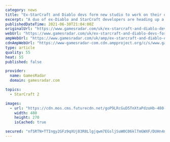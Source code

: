```yaml
---
category: news
title: "Ex-StarCraft and Diablo devs form new studio to work on their own RTS game"
excerpt: "A duo of ex-Diablo and StarCraft developers are heading up a new studio and starting work on an RTS game. The studio is called Uncapped Games, and it's being backed by Chinese tech conglomerate ..."
publishedDateTime: 2021-06-30T21:04:00Z
originalUrl: "https://www.gamesradar.com/uk/ex-starcraft-and-diablo-devs-form-new-studio-to-work-on-their-own-rts-game/"
webUrl: "https://www.gamesradar.com/uk/ex-starcraft-and-diablo-devs-form-new-studio-to-work-on-their-own-rts-game/"
ampWebUrl: "https://www.gamesradar.com/uk/amp/ex-starcraft-and-diablo-devs-form-new-studio-to-work-on-their-own-rts-game/"
cdnAmpWebUrl: "https://www-gamesradar-com.cdn.ampproject.org/c/s/www.gamesradar.com/uk/amp/ex-starcraft-and-diablo-devs-form-new-studio-to-work-on-their-own-rts-game/"
type: article
quality: 55
heat: 55
published: false

provider:
  name: GamesRadar
  domain: gamesradar.com

topics:
  - StarCraft 2

images:
  - url: "https://cdn.mos.cms.futurecdn.net/goP9LRcGuD5TnXtaPdzoHb-480-80.jpg"
    width: 480
    height: 270
    isCached: true

secured: "nfSRTN+TTIngy2GFz9qXUj83R8Llgjqwm7EGsljSuW0C06klTmGWXF/DUHn4nF2meymSSuEdh6kzrgvbKWXN6AFwpA79f88JnC34OgrGgCE/CCjUkA+tfqbweEkQLcNSUxBWaAmLZA0DzpAAQmGYOwZLdjHbAfP0umErx4EIe9S8uaTFIZrXKGwvJOE6Z25wxj4EfdijJYS95dDQwIXv3yPtEIaP1AY/Q8+gglmgDjctfZe8LaapoK3xC2cdedML6IvoVTPBbRhllS6y69zZrW3ljuTVtks/mC2IB9rzsFWcQVmJWANvY8dCwKoknxZacZjhl5paUQfojfskgRvzi1zZ+CXEzi5rpsvfIRkNpM0=;3c+cJCSSFr7UpRzFzpzrkw=="
---
```


